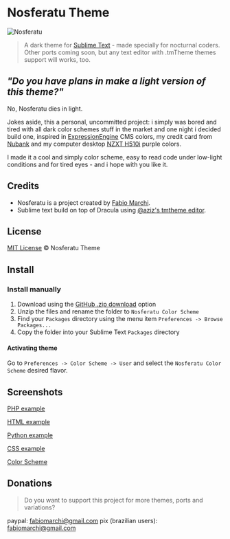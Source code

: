 # Nosferatu Theme

![Nosferatu](https://media2.giphy.com/media/7SQUBCye01UJVE8mk5/giphy.gif?cid=ecf05e470tbopgjzs67w16wdfxxmetbtjozf4ibzp2jgpoba&rid=giphy.gif&ct=g)


> A dark theme for [Sublime Text](https://sublimetext.com) - made specially for nocturnal coders. Other ports coming soon, but any text editor with .tmTheme themes support will works, too.

## _"Do you have plans in make a light version of this theme?"_
No, Nosferatu dies in light.

Jokes aside, this a personal, uncommitted project: i simply was bored and tired with all dark color schemes stuff in the market and one night i decided build one, inspired in [ExpressionEngine](https://expressionengine.com) CMS colors, my credit card from [Nubank](https://nubank.com.br) and my computer desktop [NZXT H510i](https://nzxt.com/product/h510i) purple colors.

I made it a cool and simply color scheme, easy to read code under low-light conditions and for tired eyes - and i hope with you like it.

## Credits

- Nosferatu is a project created by [Fabio Marchi](https://twitter.com/fabiomarchi). 
- Sublime text build on top of Dracula using [@aziz's tmtheme editor](http://tmtheme-editor.herokuapp.com/).

## License

[MIT License](./LICENSE) © Nosferatu Theme

## Install

### Install manually

1.  Download using the [GitHub .zip download](https://github.com/avantiz/Nosferatu/archive/master.zip) option
2.  Unzip the files and rename the folder to `Nosferatu Color Scheme`
3.  Find your `Packages` directory using the menu item `Preferences -> Browse Packages...`
4.  Copy the folder into your Sublime Text `Packages` directory

#### Activating theme

Go to `Preferences -> Color Scheme -> User` and select the `Nosferatu Color Scheme` desired flavor.


## Screenshots

[PHP example](https://github.com/avantiz/Nosferatu/blob/main/Nosferatu%20PHP%20Example.png)

[HTML example](https://github.com/avantiz/Nosferatu/blob/main/Nosferatu%20HTML%20example.png)

[Python example](https://github.com/avantiz/Nosferatu/blob/main/Nosferatu%20Python%20Example.png)

[CSS example](https://github.com/avantiz/Nosferatu/blob/main/Nosferatu%20CSS%20Example.png)

[Color Scheme](https://github.com/avantiz/Nosferatu/blob/main/Nosferatu%20Color%20Scheme.png)


## Donations
> Do you want to support this project for more themes, ports and variations?

paypal: fabiomarchi@gmail.com
pix (brazilian users): fabiomarchi@gmail.com


 
